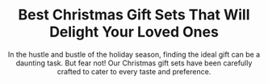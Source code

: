 ---
layout: post
title: Best Christmas Gift Sets That Will Delight Your Loved Ones
subtitle: In the hustle and bustle of the holiday season, finding the ideal gift can be a daunting task. But fear not! Our Christmas gift sets have been carefully crafted to cater to every taste and preference.
header-img: "img/post/2023/09/copied/christmas-gift-sets.jpg"
header-style: text
permalink: "/christmas-gift-sets/"
catalog: true
tags:
  - Recipients 
  - Men
---   